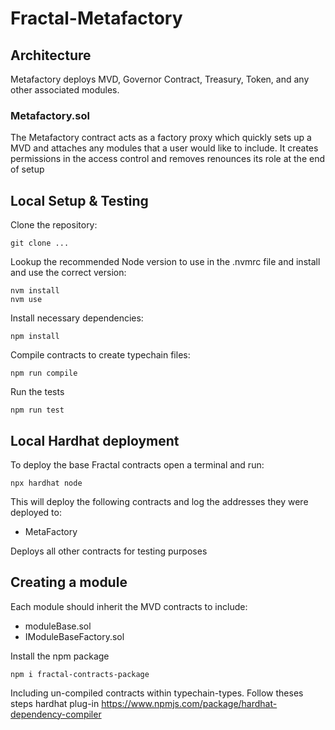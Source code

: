# Fractal-Metafactory

## Architecture

Metafactory deploys MVD, Governor Contract, Treasury, Token, and any other associated modules.


### Metafactory.sol

The Metafactory contract acts as a factory proxy which quickly sets up a MVD and attaches any modules that a user would like to include. It creates permissions in the access control and removes renounces its role at the end of setup

## Local Setup & Testing

Clone the repository:
```shell
git clone ...
```

Lookup the recommended Node version to use in the .nvmrc file and install and use the correct version:
```shell
nvm install 
nvm use
```

Install necessary dependencies:
```shell
npm install
```

Compile contracts to create typechain files:
```shell
npm run compile
```

Run the tests
```shell
npm run test
```

## Local Hardhat deployment

To deploy the base Fractal contracts open a terminal and run:
```shell
npx hardhat node
```
This will deploy the following contracts and log the addresses they were deployed to:
 - MetaFactory

Deploys all other contracts for testing purposes

## Creating a module

Each module should inherit the MVD contracts to include:
 - moduleBase.sol 
 - IModuleBaseFactory.sol

Install the npm package
 ```shell
npm i fractal-contracts-package
```

Including un-compiled contracts within typechain-types. Follow theses steps hardhat plug-in https://www.npmjs.com/package/hardhat-dependency-compiler

